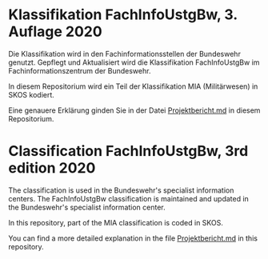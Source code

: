 # Klassifikation FachInfoUstgBw, 3. Auflage 2020

Die Klassifikation wird in den Fachinformationsstellen der Bundeswehr genutzt. Gepflegt und Aktualisiert wird die Klassifikation FachInfoUstgBw im Fachinformationszentrum der Bundeswehr.

In diesem Repositorium wird ein Teil der Klassifikation MIA (Militärwesen) in SKOS kodiert. 

Eine genauere Erklärung ginden Sie in der Datei [Projektbericht.md](https://github.com/Glockenturm/fachinfoustgbw/blob/main/Projektbericht.md) in diesem Repositorium.

# Classification FachInfoUstgBw, 3rd edition 2020

The classification is used in the Bundeswehr's specialist information centers. The FachInfoUstgBw classification is maintained and updated in the Bundeswehr's specialist information center.

In this repository, part of the MIA classification is coded in SKOS.

You can find a more detailed explanation in the file [Projektbericht.md](https://github.com/Glockenturm/fachinfoustgbw/blob/main/Projektbericht.md) in this repository.
